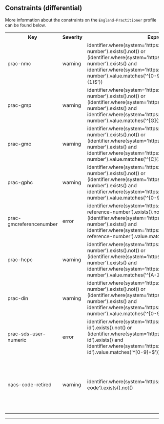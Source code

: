 ## Constraints (differential)

More information about the constraints on the <code>England-Practitioner</code> profile can be found below.

<table class="assets">
<tr>
<th width="15%">Key</th>
<th width="10%">Severity</th>
<th width="30%">Expression</th>
<th width="45%">Human Description</th>
</tr>
<tr>
<td>prac-nmc</td>
<td>warning</td>
<td>identifier.where(system='https://fhir.hl7.org.uk/Id/nmc-number').exists().not() or (identifier.where(system='https://fhir.hl7.org.uk/Id/nmc-number').exists()  and identifier.where(system='https://fhir.hl7.org.uk/Id/nmc-number').value.matches('^[0-9]{2}[A-Z]{1}[0-9]{4}[A-Z]{1}$'))
</td>
<td>NMC must be of the format NNANNNNA</td>
</tr>
<tr>
<td>prac-gmp</td>
<td>warning</td>
<td>identifier.where(system='https://fhir.hl7.org.uk/Id/gmp-number').exists().not() or (identifier.where(system='https://fhir.hl7.org.uk/Id/gmp-number').exists()  and identifier.where(system='https://fhir.hl7.org.uk/Id/gmp-number').value.matches('^[G]{1}[01234589]{1}[0-9]{6}$'))
</td>
<td>GMP must be of the format GNNNNNNN and not be a spurious code (starts with G6 or G7)</td>
</tr>
<tr>
<td>prac-gmc</td>
<td>warning</td>
<td>identifier.where(system='https://fhir.hl7.org.uk/Id/gmc-number').exists().not() or (identifier.where(system='https://fhir.hl7.org.uk/Id/gmc-number').exists()  and identifier.where(system='https://fhir.hl7.org.uk/Id/gmc-number').value.matches('^[C]{1}[0-9]{7}$'))
</td>
<td>GMC must be of the format CNNNNNNN</td>
</tr>
<tr>
<td>prac-gphc</td>
<td>warning</td>
<td>identifier.where(system='https://fhir.hl7.org.uk/Id/gphc-number').exists().not() or (identifier.where(system='https://fhir.hl7.org.uk/Id/gphc-number').exists()  and identifier.where(system='https://fhir.hl7.org.uk/Id/gphc-number').value.matches('^[0-9]{7}$'))
</td>
<td>GPHC must be of the format NNNNNNN</td>
</tr>
<tr>
<td>prac-gmcreferencenumber</td>
<td>error</td>
<td>identifier.where(system='https://fhir.hl7.org.uk/Id/gmc-reference-number').exists().not() or (identifier.where(system='https://fhir.hl7.org.uk/Id/gphc-number').exists()  and identifier.where(system='https://fhir.hl7.org.uk/Id/gmc-reference-number').value.matches('^[0-9]{7}$'))
</td>
<td>GMC Reference Number must be of the format NNNNNNN</td>
</tr>
<tr>
<td>prac-hcpc</td>
<td>warning</td>
<td>identifier.where(system='https://fhir.hl7.org.uk/Id/hcpc-number').exists().not() or (identifier.where(system='https://fhir.hl7.org.uk/Id/hcpc-number').exists()  and identifier.where(system='https://fhir.hl7.org.uk/Id/hcpc-number').value.matches('^[A-Z]{2}[0-9]{6}$'))
</td>
<td>HCPC must be of the format AANNNNNN</td>
</tr>
<tr>
<td>prac-din</td>
<td>warning</td>
<td>identifier.where(system='https://fhir.hl7.org.uk/Id/din-number').exists().not() or (identifier.where(system='https://fhir.hl7.org.uk/Id/din-number').exists()  and identifier.where(system='https://fhir.hl7.org.uk/Id/din-number').value.matches('^[0-9]{6}$'))
</td>
<td>DIN format must be NNNNNN</td>
</tr>
<tr>
<td>prac-sds-user-numeric</td>
<td>error</td>
<td>identifier.where(system='https://fhir.nhs.uk/Id/sds-user-id').exists().not() or (identifier.where(system='https://fhir.nhs.uk/Id/sds-user-id').exists()  and identifier.where(system='https://fhir.nhs.uk/Id/sds-user-id').value.matches('^[0-9]+$'))
</td>
<td>sds-user-id must be numeric</td>
</tr>
<tr>
<td>nacs-code-retired</td>
<td>warning</td>
<td>identifier.where(system='https://fhir.hl7.org.uk/Id/professional-code').exists().not()
</td>
<td>NACS (/ODS) Practitioner Identifier is retired in NHS FHIR and should not be used. Please use the actual naming system instead (e,g, https://fhir.hl7.org.uk/Id/gmc-number, https://fhir.hl7.org.uk/Id/gmp-number, etc).</td>
</tr>
</table>

---
